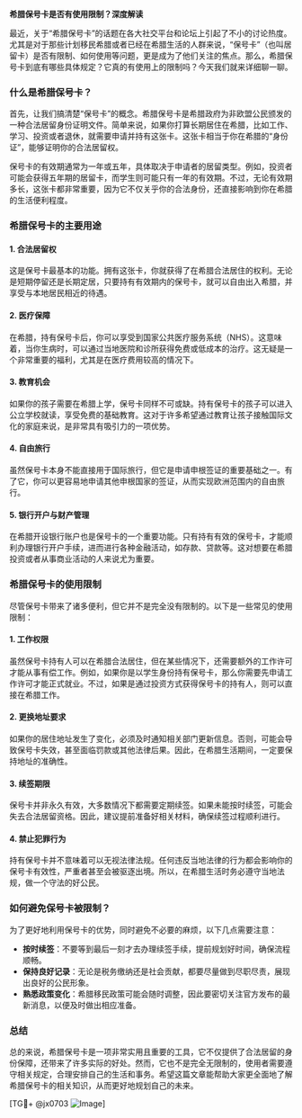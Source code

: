 **希腊保号卡是否有使用限制？深度解读**

最近，关于“希腊保号卡”的话题在各大社交平台和论坛上引起了不小的讨论热度。尤其是对于那些计划移民希腊或者已经在希腊生活的人群来说，“保号卡”（也叫居留卡）是否有限制、如何使用等问题，更是成为了他们关注的焦点。那么，希腊保号卡到底有哪些具体规定？它真的有使用上的限制吗？今天我们就来详细聊一聊。

### 什么是希腊保号卡？

首先，让我们搞清楚“保号卡”的概念。希腊保号卡是希腊政府为非欧盟公民颁发的一种合法居留身份证明文件。简单来说，如果你打算长期居住在希腊，比如工作、学习、投资或者退休，就需要申请并持有这张卡。这张卡相当于你在希腊的“身份证”，能够证明你的合法居留权。

保号卡的有效期通常为一年或五年，具体取决于申请者的居留类型。例如，投资者可能会获得五年期的居留卡，而学生则可能只有一年的有效期。不过，无论有效期多长，这张卡都非常重要，因为它不仅关乎你的合法身份，还直接影响到你在希腊的生活便利程度。

### 希腊保号卡的主要用途

#### 1. **合法居留权**
这是保号卡最基本的功能。拥有这张卡，你就获得了在希腊合法居住的权利。无论是短期停留还是长期定居，只要持有有效期内的保号卡，就可以自由出入希腊，并享受与本地居民相近的待遇。

#### 2. **医疗保障**
在希腊，持有保号卡后，你可以享受到国家公共医疗服务系统（NHS）。这意味着，当你生病时，可以通过当地医院和诊所获得免费或低成本的治疗。这无疑是一个非常重要的福利，尤其是在医疗费用较高的情况下。

#### 3. **教育机会**
如果你的孩子需要在希腊上学，保号卡同样不可或缺。持有保号卡的孩子可以进入公立学校就读，享受免费的基础教育。这对于许多希望通过教育让孩子接触国际文化的家庭来说，是非常具有吸引力的一项优势。

#### 4. **自由旅行**
虽然保号卡本身不能直接用于国际旅行，但它是申请申根签证的重要基础之一。有了它，你可以更容易地申请其他申根国家的签证，从而实现欧洲范围内的自由旅行。

#### 5. **银行开户与财产管理**
在希腊开设银行账户也是保号卡的一个重要功能。只有持有有效的保号卡，才能顺利办理银行开户手续，进而进行各种金融活动，如存款、贷款等。这对想要在希腊投资或者从事商业活动的人来说尤为重要。

### 希腊保号卡的使用限制

尽管保号卡带来了诸多便利，但它并不是完全没有限制的。以下是一些常见的使用限制：

#### 1. **工作权限**
虽然保号卡持有人可以在希腊合法居住，但在某些情况下，还需要额外的工作许可才能从事有偿工作。例如，如果你是以学生身份持有保号卡，那么你需要先申请工作许可才能正式就业。不过，如果是通过投资方式获得保号卡的持有人，则可以直接在希腊工作。

#### 2. **更换地址要求**
如果你的居住地址发生了变化，必须及时通知相关部门更新信息。否则，可能会导致保号卡失效，甚至面临罚款或其他法律后果。因此，在希腊生活期间，一定要保持地址的准确性。

#### 3. **续签期限**
保号卡并非永久有效，大多数情况下都需要定期续签。如果未能按时续签，可能会失去合法居留资格。因此，建议提前准备好相关材料，确保续签过程顺利进行。

#### 4. **禁止犯罪行为**
持有保号卡并不意味着可以无视法律法规。任何违反当地法律的行为都会影响你的保号卡有效性，严重者甚至会被驱逐出境。所以，在希腊生活时务必遵守当地法规，做一个守法的好公民。

### 如何避免保号卡被限制？

为了更好地利用保号卡的优势，同时避免不必要的麻烦，以下几点需要注意：

- **按时续签**：不要等到最后一刻才去办理续签手续，提前规划好时间，确保流程顺畅。
- **保持良好记录**：无论是税务缴纳还是社会贡献，都要尽量做到尽职尽责，展现出良好的公民形象。
- **熟悉政策变化**：希腊移民政策可能会随时调整，因此要密切关注官方发布的最新消息，以便及时做出相应准备。

### 总结

总的来说，希腊保号卡是一项非常实用且重要的工具，它不仅提供了合法居留的身份保障，还带来了许多实际的好处。然而，它也不是完全无限制的，使用者需要遵守相关规定，合理安排自己的生活和事务。希望这篇文章能帮助大家更全面地了解希腊保号卡的相关知识，从而更好地规划自己的未来。

[TG💪+ @jx0703 ![Image](https://github.com/user-attachments/assets/dbca1d08-cadb-493c-b0ec-ad6f7a83f270)]